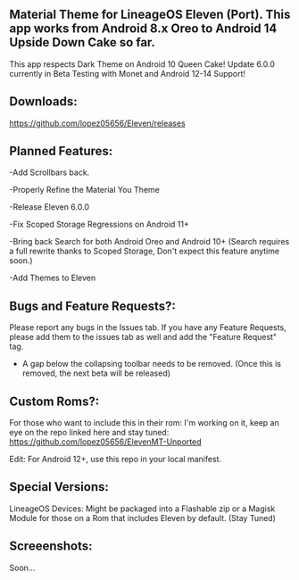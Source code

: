 Material Theme for LineageOS Eleven (Port). This app works from Android 8.x Oreo to Android 14 Upside Down Cake so far.
---------------------------------------------------------------------------------------------------------------------
This app respects Dark Theme on Android 10 Queen Cake! Update 6.0.0 currently in Beta Testing with Monet and Android 12-14 Support!

Downloads:
---------------------------------------------------------------------------------------------------------------------
https://github.com/lopez05656/Eleven/releases 

Planned Features:
---------------------------------------------------------------------------------------------------------------------
-Add Scrollbars back.

-Properly Refine the Material You Theme

-Release Eleven 6.0.0

-Fix Scoped Storage Regressions on Android 11+

-Bring back Search for both Android Oreo and Android 10+ (Search requires a full rewrite thanks to Scoped Storage,
 Don't expect this feature anytime soon.)
 
 -Add Themes to Eleven
 
Bugs and Feature Requests?:
--------------------------------------------------------------------------------------------------------------------
Please report any bugs in the Issues tab. If you have any Feature Requests, please add them to the issues tab as well and
add the "Feature Request" tag.

- A gap below the collapsing toolbar needs to be removed. (Once this is removed, the next beta will be released)

Custom Roms?:
---------------------------------------------------------------------------------------------------------------------
For those who want to include this in their rom: I'm working on it, 
keep an eye on the repo linked here and stay tuned: https://github.com/lopez05656/ElevenMT-Unported

Edit: For Android 12+, use this repo in your local manifest.

Special Versions:
---------------------------------------------------------------------------------------------------------------------
LineageOS Devices: Might be packaged into a Flashable zip or a Magisk Module for those on a Rom that includes Eleven
by default. (Stay Tuned)


Screeenshots:
---------------------------------------------------------------------------------------------------------------------
Soon...

